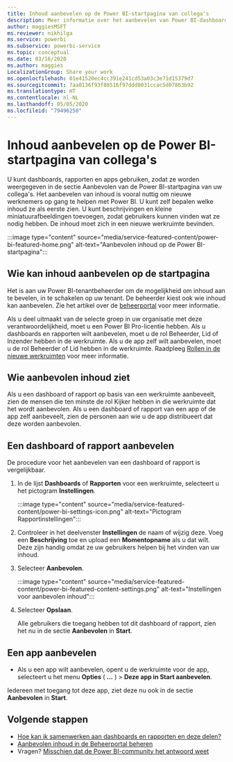 ```yaml
---
title: Inhoud aanbevelen op de Power BI-startpagina van collega's
description: Meer informatie over het aanbevelen van Power BI-dashboards en -rapporten op de Power BI-startpagina voor collega's in uw organisatie.
author: maggiesMSFT
ms.reviewer: nikhilga
ms.service: powerbi
ms.subservice: powerbi-service
ms.topic: conceptual
ms.date: 03/16/2020
ms.author: maggies
LocalizationGroup: Share your work
ms.openlocfilehash: 01e41520ec4cc391e241cd53a03c3e71d15379d7
ms.sourcegitcommit: 7aa0136f93f88516f97ddd8031ccac5d07863b92
ms.translationtype: HT
ms.contentlocale: nl-NL
ms.lasthandoff: 05/05/2020
ms.locfileid: "79496258"
---
```

# <a name="feature-content-on-colleagues-power-bi-home-page"></a>Inhoud aanbevelen op de Power BI-startpagina van collega's

U kunt dashboards, rapporten en apps gebruiken, zodat ze worden weergegeven in de sectie Aanbevolen van de Power BI-startpagina van uw collega's. Het aanbevelen van inhoud is vooral nuttig om nieuwe werknemers op gang te helpen met Power BI. U kunt zelf bepalen welke inhoud ze als eerste zien. U kunt beschrijvingen en kleine miniatuurafbeeldingen toevoegen, zodat gebruikers kunnen vinden wat ze nodig hebben. De inhoud moet zich in een nieuwe werkruimte bevinden.

:::image type="content" source="media/service-featured-content/power-bi-featured-home.png" alt-text="Aanbevolen inhoud op de Power BI-startpagina":::

## <a name="who-can-feature-content"></a>Wie kan inhoud aanbevelen op de startpagina

Het is aan uw Power BI-tenantbeheerder om de mogelijkheid om inhoud aan te bevelen, in te schakelen op uw tenant. De beheerder kiest ook wie inhoud kan aanbevelen. Zie het artikel over de [beheerportal](../service-admin-portal.md#featured-content) voor meer informatie.

Als u deel uitmaakt van de selecte groep in uw organisatie met deze verantwoordelijkheid, moet u een Power BI Pro-licentie hebben. Als u dashboards en rapporten wilt aanbevelen, moet u de rol Beheerder, Lid of Inzender hebben in de werkruimte. Als u de app zelf wilt aanbevelen, moet u de rol Beheerder of Lid hebben in de werkruimte. Raadpleeg [Rollen in de nieuwe werkruimten](../service-new-workspaces.md#roles-in-the-new-workspaces) voor meer informatie.

## <a name="who-sees-featured-content"></a>Wie aanbevolen inhoud ziet

Als u een dashboard of rapport op basis van een werkruimte aanbeveelt, zien de mensen die ten minste de rol Kijker hebben in die werkruimte dat het wordt aanbevolen. Als u een dashboard of rapport van een app of de app zelf aanbeveelt, zien de personen aan wie u de app distribueert dat deze worden aanbevolen.

## <a name="feature-a-dashboard-or-report"></a>Een dashboard of rapport aanbevelen

De procedure voor het aanbevelen van een dashboard of rapport is vergelijkbaar.

1. In de lijst **Dashboards** of **Rapporten** voor een werkruimte, selecteert u het pictogram **Instellingen**.

    :::image type="content" source="media/service-featured-content/power-bi-settings-icon.png" alt-text="Pictogram Rapportinstellingen":::

2. Controleer in het deelvenster **Instellingen** de naam of wijzig deze. Voeg een **Beschrijving** toe en upload een **Momentopname** als u dat wilt. Deze zijn handig omdat ze uw gebruikers helpen bij het vinden van uw inhoud.

3. Selecteer **Aanbevolen**.

    :::image type="content" source="media/service-featured-content/power-bi-featured-content-settings.png" alt-text="Instellingen voor aanbevolen inhoud":::

4. Selecteer **Opslaan**.

    Alle gebruikers die toegang hebben tot dit dashboard of rapport, zien het nu in de sectie **Aanbevolen** in **Start**.

## <a name="feature-an-app"></a>Een app aanbevelen

- Als u een app wilt aanbevelen, opent u de werkruimte voor de app, selecteert u het menu **Opties** ( **...** ) > **Deze app in Start aanbevelen**.

Iedereen met toegang tot deze app, ziet deze nu ook in de sectie **Aanbevolen** in **Start**.

## <a name="next-steps"></a>Volgende stappen

* [Hoe kan ik samenwerken aan dashboards en rapporten en deze delen?](../service-how-to-collaborate-distribute-dashboards-reports.md)
* [Aanbevolen inhoud in de Beheerportal beheren](../service-admin-portal.md#manage-featured-content)
* Vragen? [Misschien dat de Power BI-community het antwoord weet](https://community.powerbi.com/)

